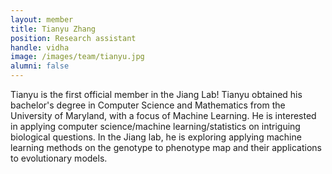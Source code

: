 ```yaml
---
layout: member
title: Tianyu Zhang
position: Research assistant
handle: vidha
image: /images/team/tianyu.jpg
alumni: false
---
```


Tianyu is the first official member in the Jiang Lab! Tianyu obtained his bachelor's degree
in Computer Science and Mathematics from the University of Maryland,
with a focus of Machine Learning. He is interested in applying computer science/machine learning/statistics
on intriguing biological questions. In the Jiang lab, he is exploring applying machine learning methods on
the genotype to phenotype map and their applications to evolutionary models.
